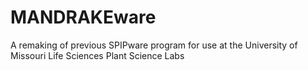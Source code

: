 # MANDRAKEware
A remaking of previous SPIPware program for use at the University of Missouri Life Sciences Plant Science Labs
